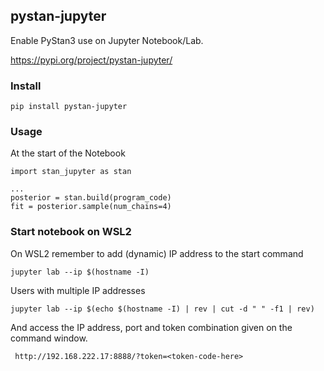 ## pystan-jupyter
Enable PyStan3 use on Jupyter Notebook/Lab.

https://pypi.org/project/pystan-jupyter/

### Install

    pip install pystan-jupyter


### Usage

At the start of the Notebook

```ipython
import stan_jupyter as stan

...
posterior = stan.build(program_code)
fit = posterior.sample(num_chains=4)
```

### Start notebook on WSL2

On WSL2 remember to add (dynamic) IP address to the start command

    jupyter lab --ip $(hostname -I)
    
Users with multiple IP addresses

    jupyter lab --ip $(echo $(hostname -I) | rev | cut -d " " -f1 | rev)
    
And access the IP address, port and token combination given on the command window.

     http://192.168.222.17:8888/?token=<token-code-here>
